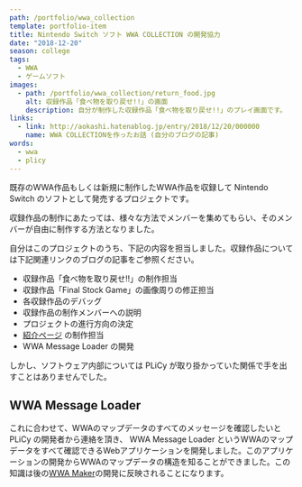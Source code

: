 ```yaml
---
path: /portfolio/wwa_collection
template: portfolio-item
title: Nintendo Switch ソフト WWA COLLECTION の開発協力
date: "2018-12-20"
season: college
tags:
  - WWA
  - ゲームソフト
images:
  - path: /portfolio/wwa_collection/return_food.jpg
    alt: 収録作品「食べ物を取り戻せ!!」の画面
    description: 自分が制作した収録作品「食べ物を取り戻せ!!」のプレイ画面です。
links:
  - link: http://aokashi.hatenablog.jp/entry/2018/12/20/000000
    name: WWA COLLECTIONを作ったお話 (自分のブログの記事)
words:
  - wwa
  - plicy
---
```


既存のWWA作品もしくは新規に制作したWWA作品を収録して Nintendo Switch のソフトとして発売するプロジェクトです。

収録作品の制作にあたっては、様々な方法でメンバーを集めてもらい、そのメンバーが自由に制作する方法となりました。

自分はこのプロジェクトのうち、下記の内容を担当しました。収録作品については下記関連リンクのブログの記事をご参照ください。

- 収録作品「食べ物を取り戻せ!!」の制作担当
- 収録作品「Final Stock Game」の画像周りの修正担当
- 各収録作品のデバッグ
- 収録作品の制作メンバーへの説明
- プロジェクトの進行方向の決定
- [紹介ページ](https://www.wwafansq.com/works/wwa_collection) の制作担当
- WWA Message Loader の開発

しかし、ソフトウェア内部については PLiCy が取り掛かっていた関係で手を出すことはありませんでした。

## WWA Message Loader
これに合わせて、WWAのマップデータのすべてのメッセージを確認したいと PLiCy の開発者から連絡を頂き、 WWA Message Loader というWWAのマップデータをすべて確認できるWebアプリケーションを開発しました。このアプリケーションの開発からWWAのマップデータの構造を知ることができました。この知識は後の[WWA Maker](/portfolio/wwa_maker)の開発に反映されることになります。
